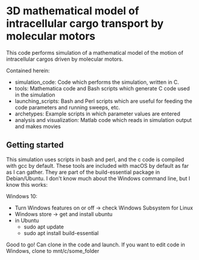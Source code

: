 # 3D mathematical model of intracellular cargo transport by molecular motors

This code performs simulation of a mathematical model of the motion of
intracellular cargos driven by molecular motors.

Contained herein:
* simulation_code: Code which performs the simulation, written in C.
* tools: Mathematica code and Bash scripts which generate C code used in the
simulation
* launching_scripts: Bash and Perl scripts which are useful for feeding the
code parameters and running sweeps, etc.
* archetypes: Example scripts in which parameter values are entered
* analysis and visualization: Matlab code which reads in simulation output and
makes movies

## Getting started

This simulation uses scripts in bash and perl, and the c code is compiled with gcc by default.
These tools are included with macOS by default as far as I can gather.
They are part of the build-essential package in Debian/Ubuntu.
I don't know much about the Windows command line, but I know this works:

Windows 10:
* Turn Windows features on or off -> check Windows Subsystem for Linux
* Windows store -> get and install ubuntu
* in Ubuntu
  * sudo apt update
  * sudo apt install build-essential
  
Good to go! Can clone in the code and launch. If you want to edit code in Windows, clone to mnt/c/some_folder
